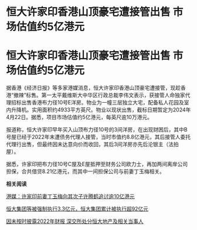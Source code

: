 # 恒大许家印香港山顶豪宅遭接管出售 市场估值约5亿港元

# 恒大许家印香港山顶豪宅遭接管出售 市场估值约5亿港元

据香港《经济日报》等多家港媒消息，恒大许家印香港山顶豪宅遭接管，现趁香港“撤辣”标售。第一太平戴维斯大中华区行政总裁李伟文表示，获接管人命独家代理招标出售香港布力径10号E洋房。物业为一幢三层独立大宅，配备私人花园及室内升降机。实用面积约4933平方英尺。物业以现状出售，截标日期暂定为2024年4月22日。据悉，项目市场估值约5亿港元，每英尺逾10万港元。

报道称，恒大许家印早年买入山顶布力径10号的3间洋房，在出现财困后，其中B号屋已经于2022年末遭债务代理人接管，当时市值约8.8亿港元，其后接管人委托代理行出售，但最终因未达意向价而收回，其后3间洋房亦先后沦银主（法拍屋）。

据悉，许家印把布力径10号C屋及E屋抵押至财务公司欧力士，再加两间离岸公司担保，合共借贷8.21亿港元，而其中一间担保公司与前妻丁玉梅相关。

**相关阅读**

[港媒：许家印前妻丁玉梅向其次子许腾鹤追讨逾10亿港元 ](https://news.qq.com/rain/a/20240227A059IQ00)

[恒大集团等被强制执行3.3亿元，恒大集团累计被执行超92亿元 ](https://news.qq.com/rain/a/20240229A03RKB00)

[因未按时披露2022年财报 深交所处分恒大地产及相关当事人 ](https://news.qq.com/rain/a/20240208A08E7E00)

